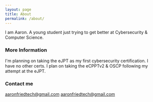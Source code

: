 ```yaml
---
layout: page
title: About
permalink: /about/
---
```


I am Aaron. A young student just trying to get better at Cybersecurity & Computer Science.

### More Information

I'm planning on taking the eJPT as my first cybersecurity certification. I have no other certs. I plan on taking the eCPPTv2 & OSCP following my attempt at the eJPT.

### Contact me

[aaronfriedtech@gmail.com](https://mail.google.com/mail/?view=cm&fs=1&to=aaronfriedtech@gmail.com)
[aaronfriedtech@gmail.com](mailto:aaronfriedtech@gmail.com)